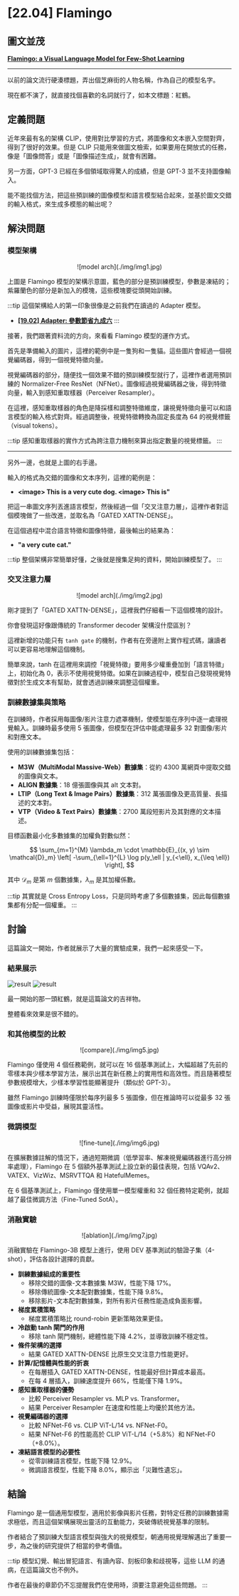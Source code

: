 # [22.04] Flamingo

## 圖文並茂

[**Flamingo: a Visual Language Model for Few-Shot Learning**](https://arxiv.org/abs/2204.14198)

---

以前的論文流行硬湊標題，弄出個芝麻街的人物名稱，作為自己的模型名字。

現在都不演了，就直接找個喜歡的名詞就行了，如本文標題：紅鶴。

## 定義問題

近年來最有名的架構 CLIP，使用對比學習的方式，將圖像和文本嵌入空間對齊，得到了很好的效果。但是 CLIP 只能用來做圖文檢索，如果要用在開放式的任務，像是「圖像問答」或是「圖像描述生成」，就會有困難。

另一方面，GPT-3 已經在多個領域取得驚人的成績，但是 GPT-3 並不支持圖像輸入。

能不能找個方法，把這些預訓練的圖像模型和語言模型結合起來，並基於圖文交錯的輸入格式，來生成多模態的輸出呢？

## 解決問題

### 模型架構

<div align="center">
<figure style={{"width": "90%"}}>
![model arch](./img/img1.jpg)
</figure>
</div>

上圖是 Flamingo 模型的架構示意圖，藍色的部分是預訓練模型，參數是凍結的；紫羅蘭色的部分是新加入的模塊，這些模塊要從頭開始訓練。

:::tip
這個架構給人的第一印象很像是之前我們在讀過的 Adapter 模型。

- [**[19.02] Adapter: 參數節省九成六**](../../llm-tuning/1902-adapter/index.md)
  :::

接著，我們跟著資料流的方向，來看看 Flamingo 模型的運作方式。

首先是準備輸入的圖片，這裡的範例中是一隻狗和一隻貓。這些圖片會經過一個視覺編碼器，得到一個視覺特徵向量。

視覺編碼器的部分，隨便找一個效果不錯的預訓練模型就行了，這裡作者選用預訓練的 Normalizer-Free ResNet（NFNet）。圖像經過視覺編碼器之後，得到特徵向量，輸入到感知重取樣器（Perceiver Resampler）。

在這裡，感知重取樣器的角色是降採樣和調整特徵維度，讓視覺特徵向量可以和語言模型的輸入格式對齊。經過調整後，視覺特徵轉換為固定長度為 64 的視覺標籤（visual tokens）。

:::tip
感知重取樣器的實作方式為跨注意力機制來算出指定數量的視覺標籤。
:::

---

另外一邊，也就是上圖的右手邊。

輸入的格式為交錯的圖像和文本序列，這裡的範例是：

- **\<image\> This is a very cute dog. \<image\> This is"**

把這一串圖文序列丟進語言模型，然後經過一個「交叉注意力層」，這裡作者對這個模塊做了一些改進，並取名為「GATED XATTN-DENSE」。

在這個過程中混合語言特徵和圖像特徵，最後輸出的結果為：

- **"a very cute cat."**

:::tip
整個架構非常簡單好懂，之後就是搜集足夠的資料，開始訓練模型了。
:::

### 交叉注意力層

<div align="center">
<figure style={{"width": "90%"}}>
![model arch](./img/img2.jpg)
</figure>
</div>

剛才提到了「GATED XATTN-DENSE」，這裡我們仔細看一下這個模塊的設計。

你會發現這好像跟傳統的 Transformer decoder 架構沒什麼區別？

這裡新增的功能只有 `tanh gate` 的機制，作者有在旁邊附上實作程式碼，讓讀者可以更容易地理解這個機制。

簡單來說，tanh 在這裡用來調控「視覺特徵」要用多少權重疊加到「語言特徵」上，初始化為 0，表示不使用視覺特徵。如果在訓練過程中，模型自己發現視覺特徵對於生成文本有幫助，就會透過訓練來調整這個權重。

### 訓練數據集與策略

在訓練時，作者採用每圖像/影片注意力遮罩機制，使模型能在序列中逐一處理視覺輸入。訓練時最多使用 5 張圖像，但模型在評估中能處理最多 32 對圖像/影片和對應文本。

使用的訓練數據集包括：

- **M3W（MultiModal Massive-Web）數據集**：從約 4300 萬網頁中提取交錯的圖像與文本。
- **ALIGN 數據集**：18 億張圖像與其 alt 文本對。
- **LTIP（Long Text & Image Pairs）數據集**：312 萬張圖像及更高質量、長描述的文本對。
- **VTP（Video & Text Pairs）數據集**：2700 萬段短影片及其對應的文本描述。

目標函數最小化多數據集的加權負對數似然：

$$
\sum_{m=1}^{M} \lambda_m \cdot \mathbb{E}_{(x, y) \sim \mathcal{D}_m} \left[ -\sum_{\ell=1}^{L} \log p(y_\ell | y_{<\ell}, x_{\leq \ell}) \right],
$$

其中 $\mathcal{D}_m$ 是第 $m$ 個數據集，$\lambda_m$ 是其加權係數。

:::tip
其實就是 Cross Entropy Loss，只是同時考慮了多個數據集，因此每個數據集都有分配一個權重。
:::

## 討論

這篇論文一開始，作者就展示了大量的實驗成果，我們一起來感受一下。

### 結果展示

![result](./img/img3.jpg)
![result](./img/img4.jpg)

最一開始的那一頭紅鶴，就是這篇論文的吉祥物。

整體看來效果是很不錯的。

### 和其他模型的比較

<div align="center">
<figure style={{"width": "90%"}}>
![compare](./img/img5.jpg)
</figure>
</div>

Flamingo 僅使用 4 個任務範例，就可以在 16 個基準測試上，大幅超越了先前的零樣本與少樣本學習方法，展示出其在新任務上的實用性和高效性。而且隨著模型參數規模增大，少樣本學習性能顯著提升（類似於 GPT-3）。

雖然 Flamingo 訓練時僅限於每序列最多 5 張圖像，但在推論時可以從最多 32 張圖像或影片中受益，展現其靈活性。

### 微調模型

<div align="center">
<figure style={{"width": "90%"}}>
![fine-tune](./img/img6.jpg)
</figure>
</div>

在擴展數據註解的情況下，通過短期微調（低學習率、解凍視覺編碼器進行高分辨率處理），Flamingo 在 5 個額外基準測試上設立新的最佳表現，包括 VQAv2、VATEX、VizWiz、MSRVTTQA 和 HatefulMemes。

在 6 個基準測試上，Flamingo 僅使用單一模型權重和 32 個任務特定範例，就超越了最佳微調方法（Fine-Tuned SotA）。

### 消融實驗

<div align="center">
<figure style={{"width": "90%"}}>
![ablation](./img/img7.jpg)
</figure>
</div>

消融實驗在 Flamingo-3B 模型上進行，使用 DEV 基準測試的驗證子集（4-shot），評估各設計選擇的貢獻。

- **訓練數據組成的重要性**
  - 移除交錯的圖像-文本數據集 M3W，性能下降 17%。
  - 移除傳統圖像-文本配對數據集，性能下降 9.8%。
  - 移除影片-文本配對數據集，對所有影片任務性能造成負面影響。
- **梯度累積策略**
  - 梯度累積策略比 round-robin 更新策略效果更佳。
- **冷啟動 tanh 閘門的作用**
  - 移除 tanh 閘門機制，總體性能下降 4.2%，並導致訓練不穩定性。
- **條件架構的選擇**
  - 結果 GATED XATTN-DENSE 比原生交叉注意力性能更好。
- **計算/記憶體與性能的折衷**
  - 在每層插入 GATED XATTN-DENSE，性能最好但計算成本最高。
  - 在每 4 層插入，訓練速度提升 66%，性能僅下降 1.9%。
- **感知重取樣器的優勢**
  - 比較 Perceiver Resampler vs. MLP vs. Transformer。
  - 結果 Perceiver Resampler 在速度和性能上均優於其他方法。
- **視覺編碼器的選擇**
  - 比較 NFNet-F6 vs. CLIP ViT-L/14 vs. NFNet-F0。
  - 結果 NFNet-F6 的性能高於 CLIP ViT-L/14（+5.8%）和 NFNet-F0（+8.0%）。
- **凍結語言模型的必要性**
  - 從零訓練語言模型，性能下降 12.9%。
  - 微調語言模型，性能下降 8.0%，顯示出「災難性遺忘」。

## 結論

Flamingo 是一個通用型模型，適用於影像與影片任務，對特定任務的訓練數據需求極低，而且這個架構展現出靈活的互動能力，突破傳統視覺基準的限制。

作者結合了預訓練大型語言模型與強大的視覺模型，朝通用視覺理解邁出了重要一步，為之後的研究提供了相當的參考價值。

:::tip
模型幻覺、輸出冒犯語言、有讀內容、刻板印象和歧視等，這些 LLM 的通病，在這篇論文也不例外。

作者在最後的章節仍不忘提醒我們在使用時，須要注意避免這些問題。
:::
